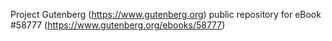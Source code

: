 Project Gutenberg (https://www.gutenberg.org) public repository for
eBook #58777 (https://www.gutenberg.org/ebooks/58777)
